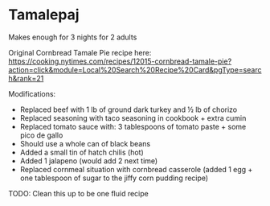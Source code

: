 # Tamalepaj

Makes enough for 3 nights for 2 adults

Original Cornbread Tamale Pie recipe here: https://cooking.nytimes.com/recipes/12015-cornbread-tamale-pie?action=click&module=Local%20Search%20Recipe%20Card&pgType=search&rank=21

Modifications:
* Replaced beef with 1 lb of ground dark turkey and ½ lb of chorizo 
* Replaced seasoning with taco seasoning in cookbook + extra cumin 
* Replaced tomato sauce with: 3 tablespoons of tomato paste + some pico de gallo 
* Should use a whole can of black beans
* Added a small tin of hatch chilis (hot)
* Added 1 jalapeno (would add 2 next time)
* Replaced cornmeal situation with cornbread casserole (added 1 egg + one tablespoon of sugar to the jiffy corn pudding recipe)


TODO: Clean this up to be one fluid recipe
